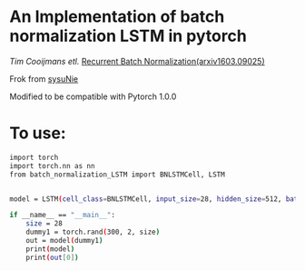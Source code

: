 # An Implementation of batch normalization LSTM in pytorch

*Tim Cooijmans etl.* [Recurrent Batch Normalization(arxiv1603.09025)](https://arxiv.org/abs/1603.09025)

Frok from [sysuNie](https://github.com/sysuNie/batch_normalized_LSTM)

Modified to be compatible with Pytorch 1.0.0

# To use:

```sh
import torch
import torch.nn as nn
from batch_normalization_LSTM import BNLSTMCell, LSTM


model = LSTM(cell_class=BNLSTMCell, input_size=28, hidden_size=512, batch_first=True, max_length=152)

if __name__ == "__main__":
    size = 28
    dummy1 = torch.rand(300, 2, size)
    out = model(dummy1)
    print(model)
    print(out[0])
```
